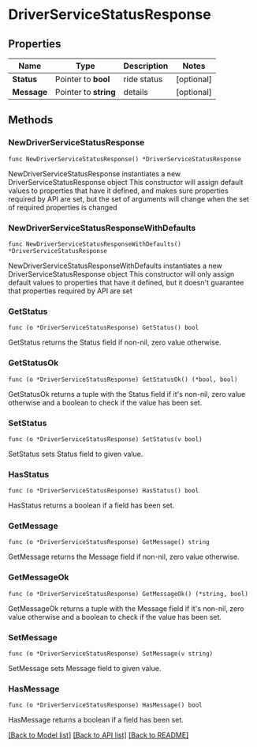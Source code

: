 # DriverServiceStatusResponse

## Properties

Name | Type | Description | Notes
------------ | ------------- | ------------- | -------------
**Status** | Pointer to **bool** | ride status | [optional] 
**Message** | Pointer to **string** | details | [optional] 

## Methods

### NewDriverServiceStatusResponse

`func NewDriverServiceStatusResponse() *DriverServiceStatusResponse`

NewDriverServiceStatusResponse instantiates a new DriverServiceStatusResponse object
This constructor will assign default values to properties that have it defined,
and makes sure properties required by API are set, but the set of arguments
will change when the set of required properties is changed

### NewDriverServiceStatusResponseWithDefaults

`func NewDriverServiceStatusResponseWithDefaults() *DriverServiceStatusResponse`

NewDriverServiceStatusResponseWithDefaults instantiates a new DriverServiceStatusResponse object
This constructor will only assign default values to properties that have it defined,
but it doesn't guarantee that properties required by API are set

### GetStatus

`func (o *DriverServiceStatusResponse) GetStatus() bool`

GetStatus returns the Status field if non-nil, zero value otherwise.

### GetStatusOk

`func (o *DriverServiceStatusResponse) GetStatusOk() (*bool, bool)`

GetStatusOk returns a tuple with the Status field if it's non-nil, zero value otherwise
and a boolean to check if the value has been set.

### SetStatus

`func (o *DriverServiceStatusResponse) SetStatus(v bool)`

SetStatus sets Status field to given value.

### HasStatus

`func (o *DriverServiceStatusResponse) HasStatus() bool`

HasStatus returns a boolean if a field has been set.

### GetMessage

`func (o *DriverServiceStatusResponse) GetMessage() string`

GetMessage returns the Message field if non-nil, zero value otherwise.

### GetMessageOk

`func (o *DriverServiceStatusResponse) GetMessageOk() (*string, bool)`

GetMessageOk returns a tuple with the Message field if it's non-nil, zero value otherwise
and a boolean to check if the value has been set.

### SetMessage

`func (o *DriverServiceStatusResponse) SetMessage(v string)`

SetMessage sets Message field to given value.

### HasMessage

`func (o *DriverServiceStatusResponse) HasMessage() bool`

HasMessage returns a boolean if a field has been set.


[[Back to Model list]](../README.md#documentation-for-models) [[Back to API list]](../README.md#documentation-for-api-endpoints) [[Back to README]](../README.md)


